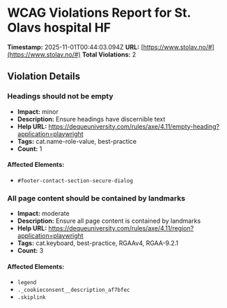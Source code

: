 # WCAG Violations Report for St. Olavs hospital HF

**Timestamp:** 2025-11-01T00:44:03.094Z
**URL:** [https://www.stolav.no/#](https://www.stolav.no/#)
**Total Violations:** 2

## Violation Details

### Headings should not be empty

- **Impact:** minor
- **Description:** Ensure headings have discernible text
- **Help URL:** https://dequeuniversity.com/rules/axe/4.11/empty-heading?application=playwright
- **Tags:** cat.name-role-value, best-practice
- **Count:** 1

#### Affected Elements:

- `#footer-contact-section-secure-dialog`

### All page content should be contained by landmarks

- **Impact:** moderate
- **Description:** Ensure all page content is contained by landmarks
- **Help URL:** https://dequeuniversity.com/rules/axe/4.11/region?application=playwright
- **Tags:** cat.keyboard, best-practice, RGAAv4, RGAA-9.2.1
- **Count:** 3

#### Affected Elements:

- `legend`
- `._cookieconsent__description_af7bfec`
- `.skiplink`
